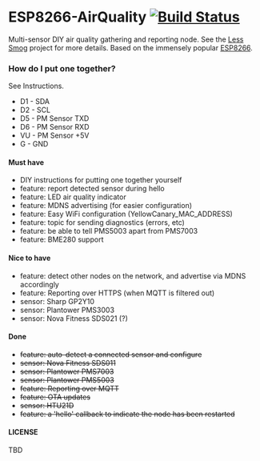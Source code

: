 # ESP8266-AirQuality [![Build Status](https://travis-ci.org/less-smog/ESP8266-AirQuality.svg?branch=master)](https://travis-ci.org/less-smog/ESP8266-AirQuality)

Multi-sensor DIY air quality gathering and reporting node. See the [Less Smog](http://less-smog.org) project for more
details. Based on the immensely popular [ESP8266](https://en.wikipedia.org/wiki/ESP8266).

### How do I put one together?

See Instructions.

* D1 - SDA
* D2 - SCL
* D5 - PM Sensor TXD
* D6 - PM Sensor RXD
* VU - PM Sensor +5V
* G  - GND

#### Must have

* DIY instructions for putting one together yourself
* feature: report detected sensor during hello
* feature: LED air quality indicator
* feature: MDNS advertising (for easier configuration)
* feature: Easy WiFi configuration (YellowCanary_MAC_ADDRESS)
* feature: topic for sending diagnostics (errors, etc)
* feature: be able to tell PMS5003 apart from PMS7003
* feature: BME280 support

#### Nice to have

* feature: detect other nodes on the network, and advertise via MDNS accordingly
* feature: Reporting over HTTPS (when MQTT is filtered out)
* sensor: Sharp GP2Y10
* sensor: Plantower PMS3003
* sensor: Nova Fitness SDS021 (?)

#### Done

* ~~feature: auto-detect a connected sensor and configure~~
* ~~sensor: Nova Fitness SDS011~~
* ~~sensor: Plantower PMS7003~~
* ~~sensor: Plantower PMS5003~~
* ~~feature: Reporting over MQTT~~
* ~~feature: OTA updates~~
* ~~sensor: HTU21D~~
* ~~feature: a 'hello' callback to indicate the node has been restarted~~

#### LICENSE

TBD
